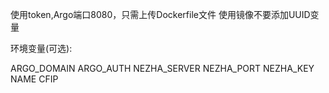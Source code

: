 使用token,Argo端口8080，只需上传Dockerfile文件 使用镜像不要添加UUID变量

环境变量(可选):

ARGO_DOMAIN
ARGO_AUTH
NEZHA_SERVER
NEZHA_PORT
NEZHA_KEY
NAME
CFIP
